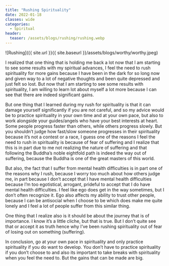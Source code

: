 ```yaml
---
title: "Rushing Spirituality"
date: 2022-01-18
classes: wide
categories:
  - Spiritual 
header: 
  teaser: /assets/blogs/rushing/rushing.webp
---
```


![Rushing]({{ site.url }}{{ site.baseurl }}/assets/blogs/worthy/worthy.jpeg)

I realized that one thing that is holding me back a lot now that I am starting to see some results with my spiritual advances, I feel the need to rush spirituality for more gains because I have been in the dark for so long now and given way to a lot of negative thoughts and been quite depressed and just felt so lost. But now that I am starting to see some results with spirituality, I am willing to learn lot about myself a lot more because I can see that there are indeed significant gains.

But one thing that I learned during my rush for spirituality is that it can damage yourself significantly if you are not careful, and so my advice would be to practice spirituality in your own time and at your own pace, but also to work alongside your guides/angels who have your best interests at heart. Some people progress faster than others, while others progress slowly. But you shouldn’t judge how fast/slow someone progresses in their spirituality because it’s not a contest or a race, I guess one of the reasons I feel the need to rush in spirituality is because of fear of suffering and I realize that this is in part due to me not realizing the nature of suffering and that following the Buddha’s noble eightfold path is indeed the way out of suffering, because the Buddha is one of the great masters of this world. 

But also, the fact that I suffer from mental health difficulties is in part one of the reasons why I rush, because I worry too much about how others judge me, in part because I don’t accept that I have mental health difficulties because I’m too egotistical, arrogant, prideful to accept that I do have mental health difficulties. I feel like ego does get in the way sometimes, but I don’t often recognize it. Ego also affects my ability to trust other people, because I can be antisocial when I choose to be which does make me quite lonely and I feel a lot of people suffer from this similar thing. 

One thing that I realize also is it should be about the journey that is of importance. I know it’s a little cliche, but that is true. But I don’t quite see that or accept it as truth hence why I’ve been rushing spirituality out of fear of losing out on something (suffering). 

In conclusion, go at your own pace in spirituality and only practice spirituality if you do want to develop. You don’t have to practice spirituality if you don’t choose to and also its important to take breaks with spirituality when you feel the need to. But the gains that can be made are big.
